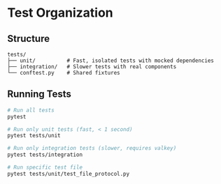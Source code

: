 # Test Organization

## Structure

```
tests/
├── unit/          # Fast, isolated tests with mocked dependencies
├── integration/   # Slower tests with real components
└── conftest.py    # Shared fixtures
```

## Running Tests

```bash
# Run all tests
pytest

# Run only unit tests (fast, < 1 second)
pytest tests/unit

# Run only integration tests (slower, requires valkey)
pytest tests/integration

# Run specific test file
pytest tests/unit/test_file_protocol.py
```
